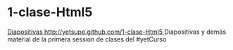 1-clase-Html5
=============
[Diapositivas http://yetsupe.github.com/1-clase-Html5 ](http://yetsupe.github.com/1-clase-Html5)
Diapositivas y demás material de la primera session de clases del #yetCurso
